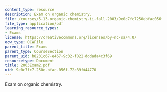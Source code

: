 ```yaml
---
content_type: resource
description: Exam on organic chemistry.
file: /courses/5-13-organic-chemistry-ii-fall-2003/9e0c7fc7250ebfac056f72c89f044770_2003Exam2.pdf
file_type: application/pdf
learning_resource_types:
- Exams
license: https://creativecommons.org/licenses/by-nc-sa/4.0/
ocw_type: OCWFile
parent_title: Exams
parent_type: CourseSection
parent_uid: b8231c67-e467-9c32-f822-dddada4c3f69
resourcetype: Document
title: 2003Exam2.pdf
uid: 9e0c7fc7-250e-bfac-056f-72c89f044770
---
```

Exam on organic chemistry.